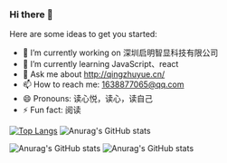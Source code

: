 ### Hi there 👋

Here are some ideas to get you started:

- 🔭 I’m currently working on 深圳启明智显科技有限公司
- 🌱 I’m currently learning JavaScript、react
- 💬 Ask me about http://qingzhuyue.cn/
- 📫 How to reach me: 1638877065@qq.com
- 😄 Pronouns: 读心悦，读心，读自己
- ⚡ Fun fact: 阅读

[![Top Langs](https://github-readme-stats.vercel.app/api/top-langs/?username=duxinyues&layout=compact)](https://github.com/anuraghazra/github-readme-stats) ![Anurag's GitHub stats](https://github-readme-stats.vercel.app/api?username=duxinyues&hide=contribs,prs)

![Anurag's GitHub stats](https://github-readme-stats.vercel.app/api?username=duxinyues&hide=contribs,prs) ![Anurag's GitHub stats](https://github-readme-stats.vercel.app/api?username=duxinyues&show_icons=true)

